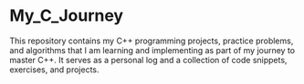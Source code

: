 # My_C_Journey
This repository contains my C++ programming projects, practice problems, and algorithms that I am learning and implementing as part of my journey to master C++. It serves as a personal log and a collection of code snippets, exercises, and projects.
